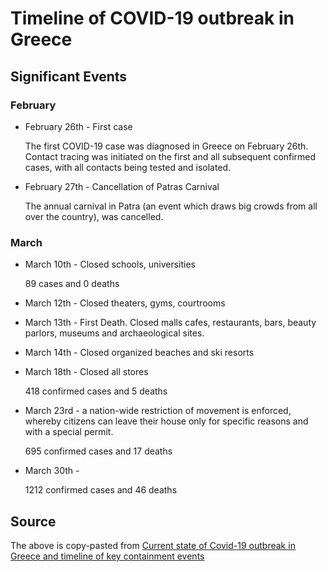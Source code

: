 # Timeline of COVID-19 outbreak in Greece

## Significant Events

### February

- February 26th - First case

  The first COVID-19 case was diagnosed in Greece on February 26th. Contact tracing was initiated on the first and all subsequent confirmed cases, with all contacts being tested and isolated.

- February 27th - Cancellation of Patras Carnival

  The annual carnival in Patra (an event which draws big crowds from all over the country), was cancelled.

### March

- March 10th - Closed schools, universities

  89 cases and 0 deaths

- March 12th - Closed theaters, gyms, courtrooms

- March 13th - First Death. Closed malls cafes, restaurants, bars, beauty parlors, museums and archaeological sites.

- March 14th - Closed organized beaches and ski resorts

- March 18th - Closed all stores

  418 confirmed cases and 5 deaths

- March 23rd - a nation-wide restriction of movement is enforced, whereby citizens can leave their house only for specific reasons and with a special permit.

  695 confirmed cases and 17 deaths

- March 30th -

  1212 confirmed cases and 46 deaths

## Source

The above is copy-pasted from [Current state of Covid-19 outbreak in Greece
and timeline of key containment events](https://eody.gov.gr/en/current-state-of-covid-19-outbreak-in-greece-and-timeline-of-key-containment-events)
